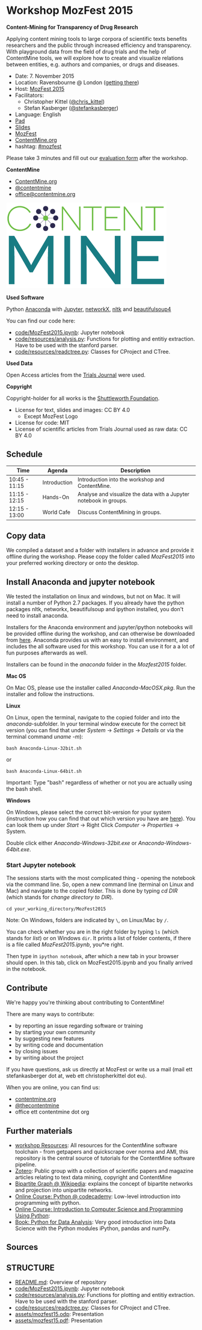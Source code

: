 Workshop MozFest 2015
==============================
**Content-Mining for Transparency of Drug Research**

Applying content mining tools to large corpora of scientific texts benefits researchers and the public through increased efficiency and transparency. With playground data from the field of drug trials and the help of ContentMine tools, we will explore how to create and visualize relations between entities, e.g. authors and companies, or drugs and diseases.

- Date: 7. November 2015
- Location: Ravensbourne @ London ([getting there](https://2015.mozillafestival.org/location))
- Host: [MozFest 2015](https://2015.mozillafestival.org/)
- Facilitators: 
	- Christopher Kittel ([@chris_kittel](https://twitter.com/chris_kittel))
	- Stefan Kasberger ([@stefankasberger](https://twitter.com/stefankasberger))
- Language: English
- [Pad](http://pads.cottagelabs.com/p/mozfest15)
- [Slides](http://www.slideshare.net/cheeseman1983/mozfest15-ws-contentmining-for-transparency-of-drug-research)
- [MozFest](https://schedule.mozillafestival.org/#_session-273)
- [ContentMine.org](http://contentmine.org/events/event/mozfest15-workshop/) 
- hashtag: [#mozfest](https://twitter.com/hashtag/MozFest?src=hash)

Please take 3 minutes and fill out our [evaluation form](https://docs.google.com/forms/d/13BsoUTHnYbYn1JDYyiF_pLbrxubgVKktvDzvkl7WCgM/viewform) after the workshop.

**ContentMine**
- [ContentMine.org](http://contentmine.org/)
- [@contentmine](http://twitter.com/thecontentmine)
- office@contentmine.org

![ContentMine Logo](code/CM_logo.png)

**Used Software**

Python [Anaconda](https://www.continuum.io/why-anaconda) with [Jupyter](http://jupyter.org/), [networkX](https://networkx.github.io/), [nltk](http://www.nltk.org/) and [beautifulsoup4](http://www.crummy.com/software/BeautifulSoup/)

You can find our code here:
- [code/MozFest2015.ipynb](code/MozFest2015.ipynb): Jupyter notebook
- [code/resources/analysis.py](code/resources/analysis.py): Functions for plotting and entitiy extraction. Have to be used with the stanford parser.
- [code/resources/readctree.py](code/resources/readctree.py): Classes for CProject and CTree.

**Used Data**

Open Access articles from the [Trials Journal](http://trialsjournal.com/) were used.

**Copyright**

Copyright-holder for all works is the [Shuttleworth Foundation](http://shuttleworthfoundation.org/).
- License for text, slides and images: CC BY 4.0
	- Except MozFest Logo
- License for code: MIT
- License of scientific articles from Trials Journal used as raw data: CC BY 4.0

## Schedule

| Time          | Agenda       | Description                                                            |
|---------------|--------------|------------------------------------------------------------------------|
| 10:45 - 11:15 | Introduction | Introduction into the workshop and ContentMine.                        |
| 11:15 - 12:15 | Hands-On     | Analyse and visualize the data with a Jupyter notebook in groups. |
| 12:15 - 13:00 | World Cafe   | Discuss ContentMining in groups.                                      |


## Copy data

We compiled a dataset and a folder with installers in advance and provide it offline during the workshop. Please copy the folder called *MozFest2015* into your preferred working directory or onto the desktop.

## Install Anaconda and jupyter notebook

We tested the installation on linux and windows, but not on Mac. It will install a number of Python 2.7 packages. If you already have the python packages nltk, networkx, beautifulsoup and ipython installed, you don't need to install anaconda.

Installers for the Anaconda environment and jupyter/ipython notebooks will be provided offline during the workshop, and can otherwise be downloaded from [here](https://www.continuum.io/downloads). Anaconda provides us with an easy to install environment, and includes the all software used for this workshop. You can use it for a a lot of fun purposes afterwards as well.

Installers can be found in the *anaconda* folder in the *Mozfest2015* folder.

**Mac OS**

On Mac OS, please use the installer called *Anaconda-MacOSX.pkg*. Run the installer and follow the instructions.

**Linux**

On Linux, open the terminal, navigate to the copied folder and into the *anaconda*-subfolder. In your terminal window execute for the correct bit version (you can find that under *System* -> *Settings* -> *Details* or via the terminal command *uname -m*):
```
bash Anaconda-Linux-32bit.sh 
```
or
```
bash Anaconda-Linux-64bit.sh 
```
Important: Type "bash" regardless of whether or not you are actually using the bash shell.

**Windows**

On Windows, please select the correct bit-version for your system (instruction how you can find that out which version you have are [here](http://windows.microsoft.com/en-us/windows7/find-out-32-or-64-bit)). You can look them up under *Start* -> Right Click *Computer* -> *Properties* -> System.

Double click either *Anaconda-Windows-32bit.exe* or *Anaconda-Windows-64bit.exe*.

### Start Jupyter notebook

The sessions starts with the most complicated thing - opening the notebook via the command line. So, open a new command line (terminal on Linux and Mac) and navigate to the copied folder. This is done by typing *cd DIR* (which stands for *change directory to DIR*).

```
cd your_working_directory/MozFest2015
```

Note: On Windows, folders are indicated by `\`, on Linux/Mac by `/`.

You can check whether you are in the right folder by typing `ls` (which stands for *list*) or on Windows `dir`. It prints a list of folder contents, if there is a file called *MozFest2015.ipynb*, you*re right.

Then type in `ipython notebook`, after which a new tab in your browser should open. In this tab, click on MozFest2015.ipynb and you finally arrived in the notebook.

## Contribute

We're happy you're thinking about contributing to ContentMine!

There are many ways to contribute:
- by reporting an issue regarding software or training
- by starting your own community
- by suggesting new features
- by writing code and documentation
- by closing issues
- by writing about the project

If you have questions, ask us directly at MozFest or write us a mail (mail ett stefankasberger dot at, web ett christopherkittel dot eu).

When you are online, you can find us:
- [contentmine.org](http://contentmine.org)
- [@thecontentmine](http://twitter.com/thecontentmine)
- office ett contentmine dot org

## Further materials
- [workshop Resources](https://github.com/ContentMine/workshop-resources): All resources for the ContentMine software toolchain - from getpapers and quickscrape over norma and AMI, this repository is the central source of tutorials for the ContentMine software pipeline.
- [Zotero](https://www.zotero.org/groups/contentmine): Public group with a collection of scientific papers and magazine articles relating to text data mining, copyright and ContentMine
- [Bipartite Graph @ Wikipedia](https://en.wikipedia.org/wiki/Bipartite_graph): explains the concept of bipartite networks and projection into unipartite networks.
- [Online Course: Python @ codecademy](https://www.codecademy.com/learn/python): Low-level introduction into programming with python.
- [Online Course: Introduction to Computer Science and Programming Using Python](https://courses.edx.org/courses/course-v1:MITx+6.00.1x_7+3T2015/info): 
- [Book: Python for Data Analysis](http://shop.oreilly.com/product/0636920023784.do): Very good introduction into Data Science with the Python modules iPython, pandas and numPy.

## Sources

## STRUCTURE
- [README.md](README.md): Overview of repository
- [code/MozFest2015.ipynb](code/MozFest2015.ipynb): Jupyter notebook
- [code/resources/analysis.py](code/resources/analysis.py): Functions for plotting and entitiy extraction. Have to be used with the stanford parser.
- [code/resources/readctree.py](code/resources/readctree.py): Classes for CProject and CTree.
- [assets/mozfest15.odp](assets/mozfest15.odp): Presentation
- [assets/mozfest15.pdf](assets/mozfest15.pdf): Presentation









